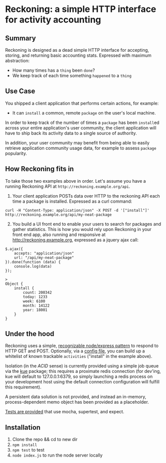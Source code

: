 # Reckoning: a simple HTTP interface for activity accounting

## Summary

Reckoning is designed as a dead simple HTTP interface for accepting, storing, and returning basic accounting stats. Expressed with maximum abstraction:

- How many times has a `thing` been `done`?
- We keep track of each time something `happened` to a `thing`

## Use Case

You shipped a client application that performs certain actions, for example:
 
- It can `install` a common, remote `package` on the user's local machine.

In order to keep track of the number of times a `package` has been `install`ed across your entire application's user community, the client application will have to ship back its activity data to a single source of authority.
 
In addition, your user community may benefit from being able to easily retrieve application community usage data, for example to assess `package` popularity.

## How Reckoning fits in

To take those two examples above in order. Let's assume you have a running Reckoning API at `http://reckoning.example.org/api`.

1. Your client application POSTs data over HTTP to the reckoning API each time a package is installed. Expressed as a curl command:
```
curl -H "Content-Type: application/json" -X POST -d '["install"]' http://reckoning.example.org/api/my-neat-package
```
2. You build a UI front end to enable your users to search for packages and gather statistics. This is how you would rely upon Reckoning in your front end app, also running and responsive at http://reckoning.example.org, expressed as a jquery ajax call:
```
$.ajax({
    accepts: "application/json"
    url: "/api/my-neat-package"
}).done(function (data) {
    console.log(data)
});
```

```
>
Object {
    install {
        count: 200342
        today: 1233
        week: 6100
        month: 14122
        year: 18001
    }
}
```

## Under the hood

Reckoning uses a simple, [recognizable node/express pattern](index.js) to respond to HTTP GET and POST. Optionally, via a [config file](config.json), you can build up a whitelist of known trackable `activities` ("install" in the example above).

Isolation (in the *ACID* sense) is currently provided using a simple job queue via the [kue](https://github.com/Automattic/kue) package; this requires a proximate redis connection (for dev'ing, kue will default to 127.0.0.1:6379, so simply launching a redis process on your development host using the default connection configuration will fulfill this requirement). 
   
A persistent data solution is not provided, and instead an in-memory, process-dependent memo object has been provided as a placeholder.
   
[Tests are provided](test/index.js) that use mocha, supertest, and expect.

## Installation

1. Clone the repo && cd to new dir
2. `npm install`
3. `npm test` to test
4. `node index.js` to run the node server locally